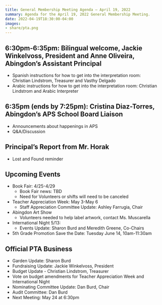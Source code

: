 ```yaml
---
title: General Membership Meeting Agenda — April 19, 2022
summary: Agenda for the April 19, 2022 General Membership Meeting.
date: 2022-04-19T18:30:00-04:00
images:
- share/pta.png
---
```


## 6:30pm-6:35pm: Bilingual welcome, Jackie Winkelvoss, President and Anne Oliveira, Abingdon’s Assistant Principal

- Spanish instructions for how to get into the interpretation room: Christian Lindstrom, Treasurer and Vasthy Delgado
- Arabic instructions for how to get into the interpretation room: Christian Lindstrom and Arabic Interpreter

## 6:35pm (ends by 7:25pm): Cristina Diaz-Torres, Abingdon’s APS School Board Liaison
- Announcements about happenings in APS
- Q&A/Discussion

## Principal’s Report from Mr. Horak
- Lost and Found reminder

## Upcoming Events

- Book Fair: 4/25-4/29
  - Book Fair news: TBD
  - Need for Volunteers or shifts will need to be canceled
- Teacher Appreciation Week: May 3-May 6
  - Staff Appreciation Committee Update: Ashley Farrugia, Chair
- Abingdon Art Show
  - Volunteers needed to help label artwork, contact Ms. Muscarella
- International Night 5/13:
  - Events Update: Sharon Burd and Meredith Greene, Co-Chairs
- 5th Grade Promotion Save the Date: Tuesday June 14, 10am-11:30am

## Official PTA Business 
- Garden Update: Sharon Burd
- Fundraising Update: Jackie Winkelvoss, President
- Budget Update - Christian Lindstrom, Treasurer
- Vote on budget amendments for Teacher Appreciation Week and International Night
- Nominating Committee Update: Dan Burd, Chair
- Audit Committee: Dan Burd
- Next Meeting: May 24 at 6:30pm
